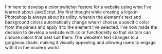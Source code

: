 I'm here to develop a color switcher feature for a website using what I've learned about JavaScript.
My first thought while creating a logo in Photoshop is always about its utility. wherein the element's text and background colors automatically change when I choose a specific color from the panels and apply it to the element I've selected. 
I've now made the decision to develop a website with color functionality so that visitors can choose colors that best suit them. The website's text changes to a gorgeous shade, making it visually appealing and allowing users to engage with it in the modern world.
